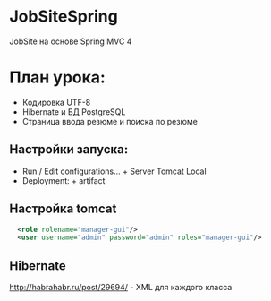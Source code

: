 JobSiteSpring
=============

JobSite на основе Spring MVC 4

План урока:
===========
* Кодировка UTF-8
* Hibernate и БД PostgreSQL
* Страница ввода резюме и поиска по резюме

Настройки запуска:
------------------
* Run / Edit configurations... + Server Tomcat Local
* Deployment: + artifact

Настройка tomcat 
----------------
```xml
  <role rolename="manager-gui"/>
  <user username="admin" password="admin" roles="manager-gui"/>
```

Hibernate
---------
http://habrahabr.ru/post/29694/ - XML для каждого класса